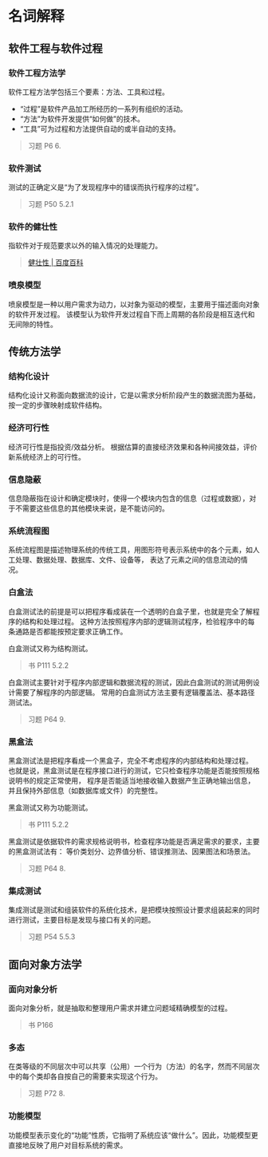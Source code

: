 # 名词解释

## 软件工程与软件过程

### 软件工程方法学

软件工程方法学包括三个要素：方法、工具和过程。

- “过程”是软件产品加工所经历的一系列有组织的活动。
- “方法”为软件开发提供“如何做”的技术。
- “工具”可为过程和方法提供自动的或半自动的支持。

> 习题 P6 6.

### 软件测试

测试的正确定义是“为了发现程序中的错误而执行程序的过程”。
> 习题 P50 5.2.1

### 软件的健壮性

指软件对于规范要求以外的输入情况的处理能力。
> [健壮性 | 百度百科](https://baike.baidu.com/item/健壮性)

### 喷泉模型

喷泉模型是一种以用户需求为动力，以对象为驱动的模型，主要用于描述面向对象的软件开发过程。
该模型认为软件开发过程自下而上周期的各阶段是相互迭代和无间隙的特性。

## 传统方法学

### 结构化设计

结构化设计又称面向数据流的设计，它是以需求分析阶段产生的数据流图为基础，按一定的步骤映射成软件结构。

### 经济可行性

经济可行性是指投资/效益分析。
根据估算的直接经济效果和各种间接效益，评价新系统经济上的可行性。

### 信息隐蔽

信息隐蔽指在设计和确定模块时，使得一个模块内包含的信息（过程或数据），对于不需要这些信息的其他模块来说，是不能访问的。

### 系统流程图

系统流程图是描述物理系统的传统工具，用图形符号表示系统中的各个元素，如人工处理、数据处理、数据库、文件、设备等，
表达了元素之间的信息流动的情况。

### 白盒法

白盒测试法的前提是可以把程序看成装在一个透明的白盒子里，也就是完全了解程序的结构和处理过程。
这种方法按照程序内部的逻辑测试程序，检验程序中的每条通路是否都能按预定要求正确工作。

白盒测试又称为结构测试。

> 书 P111 5.2.2

白盒测试主要针对于程序内部逻辑和数据流程的测试，因此白盒测试的测试用例设计需要了解程序的内部逻辑。
常用的白盒测试方法主要有逻辑覆盖法、基本路径测试法。

> 习题 P64 9.

### 黑盒法

黑盒测试法是把程序看成一个黑盒子，完全不考虑程序的内部结构和处理过程。
也就是说，黑盒测试是在程序接口进行的测试，它只检查程序功能是否能按照规格说明书的规定正常使用，
程序是否能适当地接收输入数据产生正确地输出信息，并且保持外部信息（如数据库或文件）的完整性。

黑盒测试又称为功能测试。

> 书 P111 5.2.2

黑盒测试是依据软件的需求规格说明书，检查程序功能是否满足需求的要求，主要的黑盒测试法有：
等价类划分、边界值分析、错误推测法、因果图法和场景法。

> 习题 P64 8.

### 集成测试

集成测试是测试和组装软件的系统化技术，是把模块按照设计要求组装起来的同时进行测试，主要目标是发现与接口有关的问题。

> 习题 P54 5.5.3

## 面向对象方法学

### 面向对象分析

面向对象分析，就是抽取和整理用户需求并建立问题域精确模型的过程。
> 书 P166

### 多态

在类等级的不同层次中可以共享（公用）一个行为（方法）的名字，然而不同层次中的每个类却各自按自己的需要来实现这个行为。
> 习题 P72 8.

### 功能模型

功能模型表示变化的“功能”性质，它指明了系统应该“做什么”。因此，功能模型更直接地反映了用户对目标系统的需求。